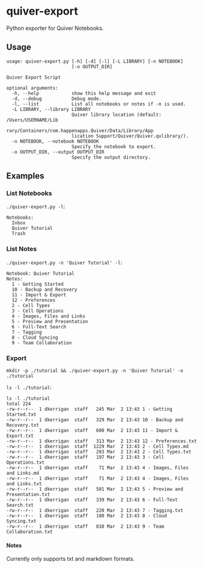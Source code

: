 # quiver-export
Python exporter for Quiver Notebooks.

## Usage

```
usage: quiver-export.py [-h] [-d] [-l] [-L LIBRARY] [-n NOTEBOOK]
                        [-o OUTPUT_DIR]

Quiver Export Script

optional arguments:
  -h, --help            show this help message and exit
  -d, --debug           Debug mode.
  -l, --list            List all notebooks or notes if -n is used.
  -L LIBRARY, --library LIBRARY
                        Quiver library location (default: /Users/USERNAME/Lib
                        rary/Containers/com.happenapps.Quiver/Data/Library/App
                        lication Support/Quiver/Quiver.qvlibrary/).
  -n NOTEBOOK, --notebook NOTEBOOK
                        Specify the notebook to export.
  -o OUTPUT_DIR, --output OUTPUT_DIR
                        Specify the output directory.
```

## Examples

### List Notebooks

`./quiver-export.py -l`:

```
Notebooks:
  Inbox
  Quiver Tutorial
  Trash
```

### List Notes

`./quiver-export.py -n 'Quiver Tutorial' -l`:

```
Notebook: Quiver Tutorial
Notes:
  1 - Getting Started
  10 - Backup and Recovery
  11 - Import & Export
  12 - Preferences
  2 - Cell Types
  3 - Cell Operations
  4 - Images, Files and Links
  5 - Preview and Presentation
  6 - Full-Text Search
  7 - Tagging
  8 - Cloud Syncing
  9 - Team Collaboration
```

### Export

`mkdir -p ./tutorial && ./quiver-export.py -n 'Quiver Tutorial' -o ./tutorial`

`ls -l ./tutorial`:

```
ls -l ./tutorial
total 224
-rw-r--r--  1 dkerrigan  staff   245 Mar  2 13:43 1 - Getting Started.txt
-rw-r--r--  1 dkerrigan  staff   329 Mar  2 13:43 10 - Backup and Recovery.txt
-rw-r--r--  1 dkerrigan  staff   600 Mar  2 13:43 11 - Import & Export.txt
-rw-r--r--  1 dkerrigan  staff   313 Mar  2 13:43 12 - Preferences.txt
-rw-r--r--  1 dkerrigan  staff  1229 Mar  2 13:43 2 - Cell Types.md
-rw-r--r--  1 dkerrigan  staff   283 Mar  2 13:43 2 - Cell Types.txt
-rw-r--r--  1 dkerrigan  staff   197 Mar  2 13:43 3 - Cell Operations.txt
-rw-r--r--  1 dkerrigan  staff    71 Mar  2 13:43 4 - Images, Files and Links.md
-rw-r--r--  1 dkerrigan  staff    71 Mar  2 13:43 4 - Images, Files and Links.txt
-rw-r--r--  1 dkerrigan  staff   501 Mar  2 13:43 5 - Preview and Presentation.txt
-rw-r--r--  1 dkerrigan  staff   339 Mar  2 13:43 6 - Full-Text Search.txt
-rw-r--r--  1 dkerrigan  staff   220 Mar  2 13:43 7 - Tagging.txt
-rw-r--r--  1 dkerrigan  staff   180 Mar  2 13:43 8 - Cloud Syncing.txt
-rw-r--r--  1 dkerrigan  staff   810 Mar  2 13:43 9 - Team Collaboration.txt
```

#### Notes

Currently only supports txt and markdown formats.
